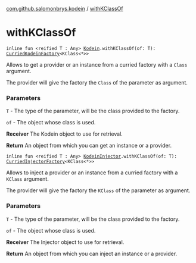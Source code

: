 [com.github.salomonbrys.kodein](index.md) / [withKClassOf](.)

# withKClassOf

`inline fun <reified T : Any> `[`Kodein`](-kodein/index.md)`.withKClassOf(of: T): `[`CurriedKodeinFactory`](-curried-kodein-factory/index.md)`<KClass<*>>`

Allows to get a provider or an instance from a curried factory with a `Class` argument.

The provider will give the factory the `Class` of the parameter as argument.

### Parameters

`T` - The type of the parameter, will be the class provided to the factory.

`of` - The object whose class is used.

**Receiver**
The Kodein object to use for retrieval.

**Return**
An object from which you can get an instance or a provider.

`inline fun <reified T : Any> `[`KodeinInjector`](-kodein-injector/index.md)`.withKClassOf(of: T): `[`CurriedInjectorFactory`](-curried-injector-factory/index.md)`<KClass<*>>`

Allows to inject a provider or an instance from a curried factory with a `KClass` argument.

The provider will give the factory the `KClass` of the parameter as argument.

### Parameters

`T` - The type of the parameter, will be the class provided to the factory.

`of` - The object whose class is used.

**Receiver**
The Injector object to use for retrieval.

**Return**
An object from which you can inject an instance or a provider.

